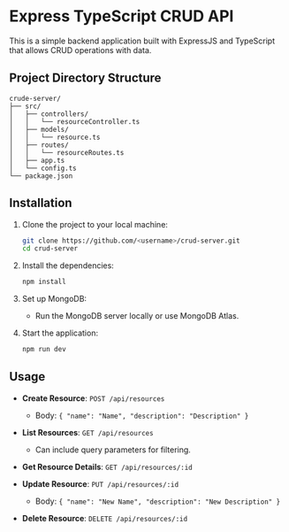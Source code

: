 # Express TypeScript CRUD API

This is a simple backend application built with ExpressJS and TypeScript that allows CRUD operations with data.

## Project Directory Structure
```
crude-server/
├── src/
│   ├── controllers/
│   │   └── resourceController.ts
│   ├── models/
│   │   └── resource.ts
│   ├── routes/
│   │   └── resourceRoutes.ts
│   ├── app.ts
│   └── config.ts
└── package.json
```


## Installation

1. Clone the project to your local machine:
    ```bash
    git clone https://github.com/<username>/crud-server.git
    cd crud-server
    ```

2. Install the dependencies:
    ```bash
    npm install
    ```

3. Set up MongoDB:
   - Run the MongoDB server locally or use MongoDB Atlas.

4. Start the application:
    ```bash
    npm run dev
    ```

## Usage

- **Create Resource**: `POST /api/resources`
    - Body: `{ "name": "Name", "description": "Description" }`

- **List Resources**: `GET /api/resources`
    - Can include query parameters for filtering.

- **Get Resource Details**: `GET /api/resources/:id`

- **Update Resource**: `PUT /api/resources/:id`
    - Body: `{ "name": "New Name", "description": "New Description" }`

- **Delete Resource**: `DELETE /api/resources/:id`